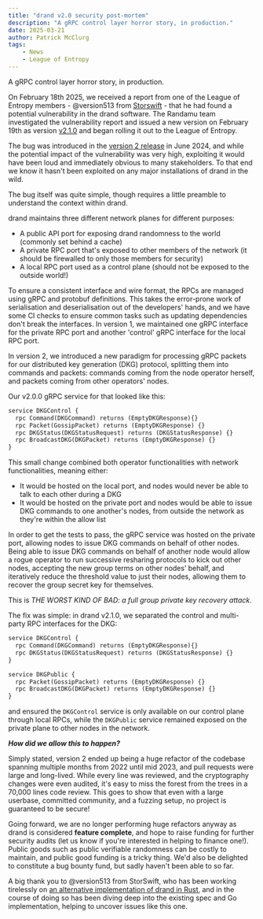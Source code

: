 ```yaml
---
title: "drand v2.0 security post-mortem"
description: "A gRPC control layer horror story, in production."
date: 2025-03-21
author: Patrick McClurg
tags:
    - News
    - League of Entropy
---
```

A gRPC control layer horror story, in production.
<!-- truncate -->
On February 18th 2025, we received a report from one of the League of Entropy members - @version513 from [Storswift](https://www.linkedin.com/company/storswift/) - that he had found a potential vulnerability in the drand software.
The Randamu team investigated the vulnerability report and issued a new version on February 19th as version [v2.1.0](https://github.com/drand/drand/releases/tag/v2.1.0) and began rolling it out to the League of Entropy.

The bug was introduced in the [version 2 release](https://github.com/drand/drand/releases/tag/v2.0.0) in June 2024, and while the potential impact of the vulnerability was very high, exploiting it would have been loud and immediately obvious to many stakeholders.
To that end we know it hasn't been exploited on any major installations of drand in the wild.

The bug itself was quite simple, though requires a little preamble to understand the context within drand.

drand maintains three different network planes for different purposes:

- A public API port for exposing drand randomness to the world (commonly set behind a cache)
- A private RPC port that's exposed to other members of the network (it should be firewalled to only those members for security)
- A local RPC port used as a control plane (should not be exposed to the outside world!)

To ensure a consistent interface and wire format, the RPCs are managed using gRPC and protobuf definitions. This takes the error-prone work of serialisation and deserialisation out of the developers' hands, and we have some CI checks to ensure common tasks such as updating dependencies don't break the interfaces.
In version 1, we maintained one gRPC interface for the private RPC port and another 'control' gRPC interface for the local RPC port.

In version 2, we introduced a new paradigm for processing gRPC packets for our distributed key generation (DKG) protocol, splitting them into commands and packets: commands coming from the node operator herself, and packets coming from other operators' nodes.

Our v2.0.0 gRPC service for that looked like this:

```protobuf
service DKGControl {
  rpc Command(DKGCommand) returns (EmptyDKGResponse){}
  rpc Packet(GossipPacket) returns (EmptyDKGResponse) {}
  rpc DKGStatus(DKGStatusRequest) returns (DKGStatusResponse) {}
  rpc BroadcastDKG(DKGPacket) returns (EmptyDKGResponse) {}
}
```

This small change combined both operator functionalities with network functionalities, meaning either:

- It would be hosted on the local port, and nodes would never be able to talk to each other during a DKG
- It would be hosted on the private port and nodes would be able to issue DKG commands to one another's nodes, from outside the network as they're within the allow list

In order to get the tests to pass, the gRPC service was hosted on the private port, allowing nodes to issue DKG commands on behalf of other nodes.
Being able to issue DKG commands on behalf of another node would allow a rogue operator to run successive resharing protocols to kick out other nodes, accepting the new group terms on other nodes’ behalf, and iteratively reduce the threshold value to just their nodes, allowing them to recover the group secret key for themselves.

This is *THE WORST KIND OF BAD: a full group private key recovery attack*.

The fix was simple: in drand v2.1.0, we separated the control and multi-party RPC interfaces for the DKG:

```protobuf
service DKGControl {
  rpc Command(DKGCommand) returns (EmptyDKGResponse){}
  rpc DKGStatus(DKGStatusRequest) returns (DKGStatusResponse) {}
}

service DKGPublic {
  rpc Packet(GossipPacket) returns (EmptyDKGResponse) {}
  rpc BroadcastDKG(DKGPacket) returns (EmptyDKGResponse) {}
}
```

and ensured the `DKGControl` service is only available on our control plane through local RPCs, while the `DKGPublic` service remained exposed on the private plane to other nodes in the network. 

***How did we allow this to happen?*** 

Simply stated, version 2 ended up being a huge refactor of the codebase spanning multiple months from 2022 until mid 2023, and pull requests were large and long-lived. While every line was reviewed, and the cryptography changes were even audited, it's easy to miss the forest from the trees in a 70,000 lines code review.
This goes to show that even with a large userbase, committed community, and a fuzzing setup, no project is guaranteed to be secure!

Going forward, we are no longer performing huge refactors anyway as drand is considered **feature complete**, and hope to raise funding for further security audits (let us know if you're interested in helping to finance one!). Public goods such as public verifiable randomness can be costly to maintain, and public good funding is a tricky thing. We'd also be delighted to constitute a bug bounty fund, but sadly haven't been able to so far.

A big thank you to @version513 from StorSwift, who has been working tirelessly on [an alternative implementation of drand in Rust](https://github.com/storswiftlabs/drand-rs), and in the course of doing so has been diving deep into the existing spec and Go implementation, helping to uncover issues like this one.
